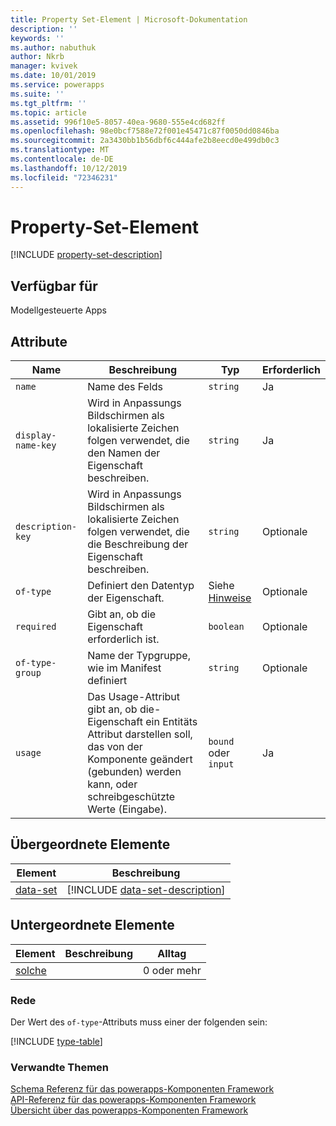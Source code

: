 ```yaml
---
title: Property Set-Element | Microsoft-Dokumentation
description: ''
keywords: ''
ms.author: nabuthuk
author: Nkrb
manager: kvivek
ms.date: 10/01/2019
ms.service: powerapps
ms.suite: ''
ms.tgt_pltfrm: ''
ms.topic: article
ms.assetid: 996f10e5-8057-40ea-9680-555e4cd682ff
ms.openlocfilehash: 98e0bcf7588e72f001e45471c87f0050dd0846ba
ms.sourcegitcommit: 2a3430bb1b56dbf6c444afe2b8eecd0e499db0c3
ms.translationtype: MT
ms.contentlocale: de-DE
ms.lasthandoff: 10/12/2019
ms.locfileid: "72346231"
---
```

# <a name="property-set-element"></a>Property-Set-Element

[!INCLUDE [property-set-description](includes/property-set-description.md)]

## <a name="available-for"></a>Verfügbar für

Modellgesteuerte Apps

## <a name="attributes"></a>Attribute

|Name|Beschreibung|Typ|Erforderlich|
|--|--|--|--|
|`name`|Name des Felds|`string`|Ja|
|`display-name-key`|Wird in Anpassungs Bildschirmen als lokalisierte Zeichen folgen verwendet, die den Namen der Eigenschaft beschreiben.|`string`|Ja|
|`description-key`|Wird in Anpassungs Bildschirmen als lokalisierte Zeichen folgen verwendet, die die Beschreibung der Eigenschaft beschreiben.|`string`|Optionale|
|`of-type`|Definiert den Datentyp der Eigenschaft.|Siehe [Hinweise](#remarks)|Optionale|
|`required`|Gibt an, ob die Eigenschaft erforderlich ist.|`boolean`|Optionale|
|`of-type-group`|Name der Typgruppe, wie im Manifest definiert|`string`|Optionale|
|`usage`|Das Usage-Attribut gibt an, ob die-Eigenschaft ein Entitäts Attribut darstellen soll, das von der Komponente geändert (gebunden) werden kann, oder schreibgeschützte Werte (Eingabe).|`bound` oder `input`|Ja|

## <a name="parent-elements"></a>Übergeordnete Elemente

|Element|Beschreibung|
|--|--|
|[data-set](data-set.md)|[!INCLUDE [data-set-description](includes/data-set-description.md)]|

## <a name="child-elements"></a>Untergeordnete Elemente

|Element|Beschreibung|Alltag|
|--|--|--|
|[solche](types.md)||0 oder mehr|

### <a name="remarks"></a>Rede

Der Wert des `of-type`-Attributs muss einer der folgenden sein:

[!INCLUDE [type-table](includes/type-table.md)]

### <a name="related-topics"></a>Verwandte Themen

[Schema Referenz für das powerapps-Komponenten Framework](index.md)<br/>
[API-Referenz für das powerapps-Komponenten Framework](../reference/index.md)<br/>
[Übersicht über das powerapps-Komponenten Framework](../overview.md)